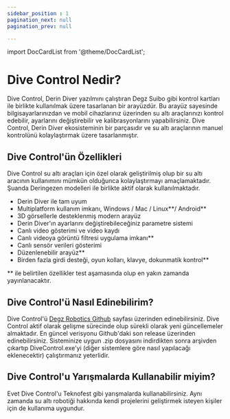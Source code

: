 ```yaml
---
sidebar_position : 1
pagination_next: null
pagination_prev: null

---
```

import DocCardList from '@theme/DocCardList';

# Dive Control Nedir?

Dive Control, Derin Diver yazılmını çalıştıran Degz Suibo gibi kontrol kartları ile birlikte kullanılmak üzere tasarlanan bir arayüzdür. Bu arayüz sayesinde bilgisayarlarınızdan ve mobil cihazlarınız üzerinden su altı araçlarınızı kontrol edebilir, ayarlarını değiştirebilir ve kalibrasyonlarını yapabilirsiniz. Dive Control, Derin Diver ekosisteminin bir parçasıdır ve su altı araçlarının manuel kontrolünü kolaylaştırmak üzere tasarlanmıştır.

## Dive Control'ün Özellikleri

Dive Control su altı araçları için özel olarak geliştirilmiş olup bir su altı aracının kullanımını mümkün olduğunca kolaylaştırmayı amaçlamaktadır. Şuanda Deringezen modelleri ile birlikte aktif olarak kullanılmaktadır.

- Derin Diver ile tam uyum
- Multiplatform kullanım imkanı, Windows / Mac / Linux**/ Android**
- 3D görsellerle desteklenmiş modern arayüz
- Derin Diver'ın ayarlarını değiştirebileceğiniz parametre sistemi
- Canlı video gösterimi ve video kaydı
- Canlı videoya görüntü filtresi uygulama imkanı**
- Canlı sensör verileri gösterimi
- Düzenlenebilir arayüz**
- Birden fazla girdi desteği, oyun kolları, klavye, dokunmatik kontrol**

** ile belirtilen özellikler test aşamasında olup en yakın zamanda yayınlanacaktır.

## Dive Control'ü Nasıl Edinebilirim?

Dive Control'ü [Degz Robotics Github](https://github.com/degzrobotics/Dive-Control) sayfası üzerinden edinebilirsiniz. Dive Control aktif olarak gelişme sürecinde olup sürekli olarak yeni güncellemeler almaktadır. En güncel verisyonu Github'daki son release üzerinden edinebilirsiniz. Sisteminize uygun .zip dosyasını indirdikten sonra arşivden çıkartıp DiveControl.exe'yi (diğer sistemlere göre nasıl yapılacağı eklenecektir) çalıştırmanız yeterlidir.

## Dive Control'u Yarışmalarda Kullanabilir miyim?

Evet Dive Control'u Teknofest gibi yarışmalarda kullanabilirsiniz. Aynı zamanda su altı robotiği hakkında kendi projelerini geliştirmek isteyen kişiler için de kullanıma uygundur.

<DocCardList />